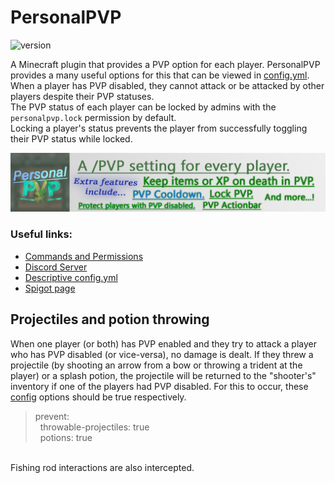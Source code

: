 # PersonalPVP
![version](https://img.shields.io/badge/version-1.4.3-success)

A Minecraft plugin that provides a PVP option for each player. PersonalPVP provides a many useful options for this
that can be viewed in [config.yml](/src/main/resources/config.yml).
<br>When a player has PVP disabled, they cannot attack or be attacked by other players despite their PVP statuses.
<br>The PVP status of each player can be locked by admins with the `personalpvp.lock` permission by default.
<br>Locking a player's status prevents the player from successfully toggling their PVP status while locked.

[<img src="https://raw.githubusercontent.com/Nebula-O/images/main/banner.png?token=ARDWZIWPNH6WYPEZXVX7LA3AC7X64">](https://discord.gg/JjWDdNdK5F)

### Useful links:
- [Commands and Permissions](https://github.com/Nebula-O/PersonalPVP/wiki/Commands-and-Permissions)
- [Discord Server](https://discord.gg/JjWDdNdK5F)
- [Descriptive config.yml](/src/main/resources/config.yml)
- [Spigot page](https://www.spigotmc.org/resources/personalpvp.88468/)
## Projectiles and potion throwing
When one player (or both) has PVP enabled and they try to attack a player who has PVP disabled (or vice-versa), no damage is dealt.
If they threw a projectile (by shooting an arrow from a bow or throwing a trident at the player) or a splash potion, the projectile will be
returned to the "shooter's" inventory if one of the players had PVP disabled.
For this to occur, these [config](/src/main/resources/config.yml) options should be true respectively.
>prevent:<br>
>&nbsp;&nbsp;throwable-projectiles: true<br>
>&nbsp;&nbsp;potions: true

<br>Fishing rod interactions are also intercepted.

